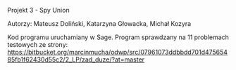 Projekt 3 - Spy Union

Autorzy: Mateusz Doliński, Katarzyna Głowacka, Michał Kozyra

Kod programu uruchamiany w Sage. Program sprawdzany na 11 problemach testowych ze strony: https://bitbucket.org/marcinmucha/odwp/src/07961073ddbbdd701d47565485fb1f62430d55c2/2_LP/zad_duze/?at=master
